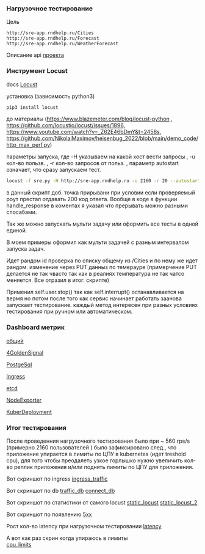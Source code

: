 ### Нагрузочное тестирование 

Цель 
```
http://sre-app.rndhelp.ru/Cities
http://sre-app.rndhelp.ru/Forecast
http://sre-app.rndhelp.ru/WeatherForecast
```

Описание api [проекта](http://sre-app.rndhelp.ru/swagger/index.html)

### Инструмент Locust 

docs [Locust](https://docs.locust.io/en/stable/quickstart.html)

установка (зависимость python3)
```sh
pip3 install locust
```

до материалы (https://www.blazemeter.com/blog/locust-python , https://github.com/locustio/locust/issues/1896, https://www.youtube.com/watch?v=_Z62E46bDmY&t=2458s, https://github.com/NikolaiMaximov/heisenbug_2022/blob/main/demo_code/http_max_perf.py) 


параметры запуска, где  -H указываем на какой хост вести запросы , -u кол-во пользв. , -r кол-во запросов от польз.  , параметр autostart означает, что сразу запускаем тест. 
```sh
locust -f sre.py -H http://sre-app.rndhelp.ru -u 2160 -r 20 --autostart
```


в данный скрипт доб. точка прирывани при условии если проверяемый роут престал отдавать 200 код ответа. Вообще в коде в функции handle_response в коментах я указал что прерывать можно разными спосабами. 

Так же можно запускать мульти задачу или оформить все тесты в одной единой. 

В моем примеры оформил как мульти задачей с разным интервалом запуска задач.

Идет рандом id проверка по списку общему из /Cities и по нему же идет рандом. изменение через PUT данныз по темерауре (примерчение PUT делается не так чвасто так как в реалиях температура не так чатсо меняется. Все отразил в итог. скрипте)

Применил self.user.stop() так как self.interrupt() останавливается на вермя но потом после того как сервис начинает работать заанова запускает тестирование. каждый метод интересен при разных условиях тестирования при ручном или автоматическом. 

### Dashboard метрик 
[общий](http://5eca9364-3899-4021-b861-fd4f64e48c6d.mts-gslb.ru/dashboards/f/M4CESrGSz/kulishov-konstantin)

[4GoldenSignal](http://5eca9364-3899-4021-b861-fd4f64e48c6d.mts-gslb.ru/d/7GKkdrGIz/4-golden-signal?orgId=1&from=now-3h&to=now)

[PostgeSql](http://5eca9364-3899-4021-b861-fd4f64e48c6d.mts-gslb.ru/d/5474745/postgresql-overview-postgres_exporter?orgId=1&refresh=5m)

[Ingress](http://5eca9364-3899-4021-b861-fd4f64e48c6d.mts-gslb.ru/d/nginxvdvsdv/nginx-ingress-controller?orgId=1&refresh=5s)

[etcd](http://5eca9364-3899-4021-b861-fd4f64e48c6d.mts-gslb.ru/d/dsvsdvsbrjrwew/etcd?orgId=1)

[NodeExporter](http://5eca9364-3899-4021-b861-fd4f64e48c6d.mts-gslb.ru/d/rYdddlPWksdvsdvsd/node-exporter-full?orgId=1)

[KuberDeployment](http://5eca9364-3899-4021-b861-fd4f64e48c6d.mts-gslb.ru/d/k8s_views_pods/kubernetes-views-pods?orgId=1&var-datasource=Prometheus&var-namespace=sre-cource-student-53&var-pod=app-f8cf557fb-g56sn&var-resolution=30s&from=1701084617407&to=1701085489616)

### Итог тестирования 

После проведенния нагрузочного тестирования было при ~ 560 rps/s (примерно 2160 пользователей ) было зафиксировано след., что приложение упирается в лимиты по ЦПУ в kubernetes (идет treshold cpu),  для того чтобы преодалеть узкое горлышко  нужно увеличить кол-во реплик приложения и/или поднять лимиты по ЦПУ для приложения. 


Вот скриншот по ingress
[ingress_traffic](https://drive.google.com/file/d/1R9b0qePLF06HfiqYzsozvmcEIEDM4hha/view?usp=drive_link)

Вот скриншот по db 
[traffic_db](https://drive.google.com/file/d/1ns2XJ4gpi4_fbDGDGCwsoM_bO8ogNtSG/view?usp=drive_link)
[connect_db](https://drive.google.com/file/d/1joGdcR9QN7_9MHP6lD7CIjg6M_ez6iig/view?usp=drive_link)

Вот скриншот по статистики от самого locust
[static_locust](https://drive.google.com/file/d/15g5fI0IOaBjetODk5we90E_PgnVFeoIJ/view?usp=drive_link)
[static_locust_2](https://drive.google.com/file/d/1r4nZP_0NDsrRm9ArJHBeD1tywVtGuO0t/view?usp=drive_link)

Вот скриншот по появлению 
[5xx](https://drive.google.com/file/d/1YjqzVfMKYomo92KFQVzNm6gU3jeTiBkz/view?usp=drive_link)

Рост кол-во latency при нагрузочном тестировании
[latency](https://drive.google.com/file/d/1x_paZppLy0u600bev9fM3ZZd9PETV64k/view?usp=drive_link)

А вот как раз скрин когда упираюсь в лимиты  
[cpu_limits](https://drive.google.com/file/d/1LFaWCb0iLKcHRyNjBPBP5Obhce0uf7b4/view?usp=drive_link)


